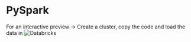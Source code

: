 # PySpark
For an interactive preview → Create a cluster, copy the code and load the data in ![Databricks](https://a11ybadges.com/badge?logo=databricks)
